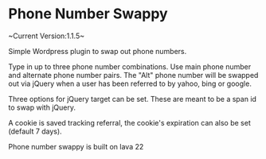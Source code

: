 Phone Number Swappy
==========

~Current Version:1.1.5~

Simple Wordpress plugin to swap out phone numbers.

Type in up to three phone number combinations. Use main phone number and alternate phone number pairs. The "Alt" phone number will be swapped out via jQuery when a user has been referred to by yahoo, bing or google.

Three options for jQuery target can be set. These are meant to be a span id to swap with jQuery.

A cookie is saved tracking referral, the cookie's expiration can also be set (default 7 days).

Phone number swappy is built on lava 22
